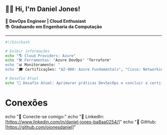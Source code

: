 ## 👋🏻 Hi, I'm Daniel Jones!
🔧 **DevOps Engineer | Cloud Enthusiast**  
📚 **Graduando em Engenharia da Computação**  

---

```bash
#!/bin/bash

# Exibir informações
echo "🌎 Cloud Providers: Azure"
echo "🛠️ Ferramentas: "Azure DevOps" "Terraform"
echo "📊 Monitoramento: "
echo "🎓 Certificações: "AZ-900: Azure Fundamentals", "Cisco: Networking Basics"

# Desafio Atual
echo "🚀 Desafio Atual: Aprimorar práticas DevSecOps e concluir a certificação AZ-400"
```

# Conexões
echo "🔗 Conecte-se comigo:"
echo "💼 LinkedIn: [https://www.linkedin.com/in/daniel-jones-ba8aa0254/]"
echo "📂 GitHub: [https://github.com/ojonesdaniel]"

